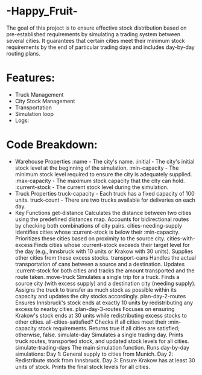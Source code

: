 # -Happy_Fruit-

The goal of this project is to ensure effective stock distribution based on pre-established requirements by simulating a trading system between several cities. It guarantees that certain cities meet their minimum stock requirements by the end of particular trading days and includes day-by-day routing plans.

# Features: 
- Truck Management
- City Stock Management 
- Transportation
- Simulation loop 
- Logs:  

# Code Breakdown: 
- Warehouse Properties
    :name - The city's name.
    :initial - The city's initial stock level at the beginning of the simulation.
    :min-capacity - The minimum stock level required to ensure the city is adequately supplied.
    :max-capacity - The maximum stock capacity that the city can hold.
    :current-stock - The current stock level during the simulation.
- Truck Properties
    truck-capacity - Each truck has a fixed capacity of 100 units.
    truck-count - There are two trucks available for deliveries on each day.
- Key Functions
    get-distance
        Calculates the distance between two cities using the predefined distances map.
        Accounts for bidirectional routes by checking both combinations of city pairs.
    cities-needing-supply
        Identifies cities whose :current-stock is below their :min-capacity.
        Prioritizes these cities based on proximity to the source city.
    cities-with-excess
        Finds cities whose :current-stock exceeds their target level for the day (e.g., Innsbruck with 10 units or Krakow with 30 units).
        Supplies other cities from these excess stocks.
    transport-cans
        Handles the actual transportation of cans between a source and a destination.
        Updates :current-stock for both cities and tracks the amount transported and the route taken.
    move-truck
        Simulates a single trip for a truck.
        Finds a source city (with excess supply) and a destination city (needing supply).
        Assigns the truck to transfer as much stock as possible within its capacity and updates the city stocks accordingly.
    plan-day-2-routes
        Ensures Innsbruck's stock ends at exactly 10 units by redistributing any excess to nearby cities.
    plan-day-3-routes
        Focuses on ensuring Krakow's stock ends at 30 units while redistributing excess stocks to other cities.
    all-cities-satisfied?
        Checks if all cities meet their :min-capacity stock requirements.
        Returns true if all cities are satisfied; otherwise, false.
    simulate-day
        Simulates a single trading day.
        Prints truck routes, transported stock, and updated stock levels for all cities.
    simulate-trading-days
        The main simulation function.
        Runs day-by-day simulations:
            Day 1: General supply to cities from Munich.
            Day 2: Redistribute stock from Innsbruck.
            Day 3: Ensure Krakow has at least 30 units of stock.
        Prints the final stock levels for all cities.
